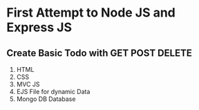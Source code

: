 # First Attempt to Node JS and Express JS

## Create Basic Todo with GET POST DELETE

1. HTML
2. CSS
3. MVC JS
4. EJS File for dynamic Data
5. Mongo DB Database
